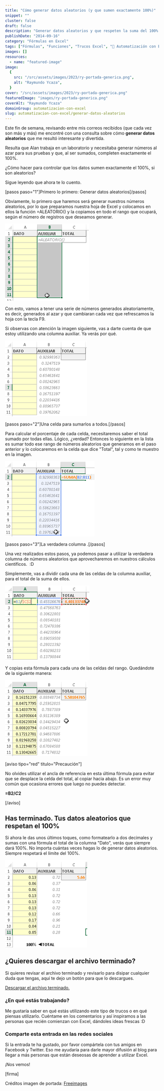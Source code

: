 ```yaml
---
title: "Cómo generar datos aleatorios (y que sumen exactamente 100%)"
snippet: ""
cluster: false
draft: false
description: "Generar datos aleatorios y que respeten la suma del 100% entre todos, puede serte muy útil para realizar determinadas pruebas. Pero ¿cómo hacerlo?"
publishDate: "2014-09-16"
category: "Fórmulas en Excel"
tags: ["Fórmulas", "Funciones", "Trucos Excel", "🤖 Automatización con Excel"]
images: []
resources:
  - name: "featured-image"
image:
  {
    src: "/src/assets/images/2023/ry-portada-generica.png",
    alt: "Raymundo Ycaza",
  }
cover: "/src/assets/images/2023/ry-portada-generica.png"
featuredImage: "images/ry-portada-generica.png"
coverAlt: "Raymundo Ycaza"
domainGroup: automatizacion-con-excel
slug: automatizacion-con-excel/generar-datos-aleatorios
---
```


Este fin de semana, revisando entre mis correos recibidos (que cada vez son más y más) me encontré con una consulta sobre cómo **generar datos aleatorios** que me resultó interesante y divertida.

Resulta que Alan trabaja en un laboratorio y necesitaba generar números al azar para sus pruebas y que, al ser sumados, completen exactamente el 100%.

¿Cómo hacer para controlar que los datos sumen exactamente el 100%, si son aleatorios?

Sigue leyendo que ahora te lo cuento.

\[pasos paso="1"\]Primero lo primero: Generar datos aleatorios\[/pasos\]

Obviamente, lo primero que haremos será generar nuestros números aleatorios, por lo que preparamos nuestra hoja de Excel y colocamos en ellos la función =ALEATORIO() y la copiamos en todo el rango que ocupará, según el número de registros que deseamos generar.

![Generar datos aleatorios](/src/assets/images/2023/img_5417064d709ca.png "Generar datos aleatorios")

Con esto, vamos a tener una serie de números generados aleatoriamente, es decir, generados al azar y que cambiaran cada vez que refrescamos la hoja con la tecla F9.

Si observas con atención la imagen siguiente, vas a darte cuenta de que estoy utilizando una columna auxiliar. Ya verás por qué.

![Generar datos aleatorios](/src/assets/images/2023/img_5417065a4f62e.png "Generar datos aleatorios")

\[pasos paso="2"\]Una celda para sumarlos a todos.\[/pasos\]

Para calcular el porcentaje de cada celda, necesitaremos saber el total sumado por todas ellas. Lógico, ¿verdad? Entonces lo siguiente en la lista es sumar todo ese rango de números aleatorios que generamos en el paso anterior y lo colocaremos en la celda que dice "Total", tal y como te muestro en la imagen.

![Generar datos aleatorios](/src/assets/images/2023/img_541707181479c.png "Generar datos aleatorios")

\[pasos paso="3"\]La verdadera columna .\[/pasos\]

Una vez realizados estos pasos, ya podemos pasar a utilizar la verdadera columna de números aleatorios que aprovecharemos en nuestros cálculos científicos.  :D

Simplemente, vas a dividir cada una de las celdas de la columna auxiliar, para el total de la suma de ellos.

![](/src/assets/images/2023/img_541707bc44677.png)

Y copias esta fórmula para cada una de las celdas del rango. Quedándote de la siguiente manera:

![](/src/assets/images/2023/img_5417081c01d8e.png)

\[aviso tipo="red" titulo="Precaución"\]

No olvides utilizar el ancla de referencia en esta última fórmula para evitar que se desplace la celda del total, al copiar hacia abajo. Es un error muy común que ocasiona errores que luego no puedes detectar.

**\=B2/$C$2**

\[/aviso\]

## Has terminado. Tus datos aleatorios que respetan el 100%

Si ahora le das unos últimos toques, como formatearlo a dos decimales y sumas con una fórmula el total de la columna "Dato", verás que siempre dará 100%. No importa cuántas veces hagas lo de generar datos aleatorios. Siempre respetará el límite del 100%.

![](/src/assets/images/2023/img_54170985be961.png)

## ¿Quieres descargar el archivo terminado?

Si quieres revisar el archivo terminado y revisarlo para disipar cualquier duda que tengas, aquí te dejo un botón para que lo descargues.

[Descargar el archivo terminado.](http://raymundoycaza.com/wp-content/uploads//1438-generar-datos-aleatorios_que-sumen-100-por-ciento.xlsx "Descargar el archivo")

### ¿En qué estás trabajando?

Me gustaría saber en qué estás utilizando este tipo de trucos o en qué piensas utilizarlo. Cuéntame en los comentarios y así inspiramos a las personas que recién comienzan con Excel, dándoles ideas frescas :D

### Comparte esta entrada en las redes sociales

Si la entrada te ha gustado, por favor compártela con tus amigos en Facebook y Twitter. Eso me ayudaría para darle mayor difusión al blog para llegar a más personas que están deseosas de aprender a utilizar Excel.

¡Nos vemos!

\[firma\]

Créditos imagen de portada: [Freeimages](http://www.freeimages.com/photo/1337707)
